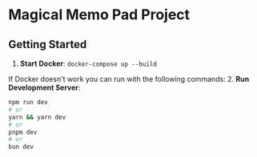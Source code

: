 # Magical Memo Pad Project

## Getting Started

1. **Start Docker**: `docker-compose up --build`

If Docker doesn't work you can run with the following commands:
2. **Run Development Server**: 
   ```bash
   npm run dev
   # or
   yarn && yarn dev
   # or
   pnpm dev
   # or
   bun dev
